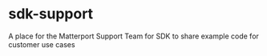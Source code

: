# sdk-support
A place for the Matterport Support Team for SDK to share example code for customer use cases
